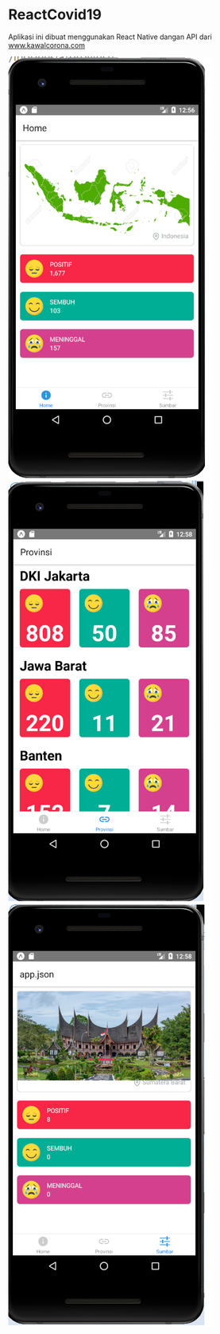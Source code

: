 # ReactCovid19
Aplikasi ini dibuat menggunakan React Native dangan API dari www.kawalcorona.com

![Nasional](https://github.com/Axver/ReactCovid19/blob/master/demo1.png)
![Provinsi](https://github.com/Axver/ReactCovid19/blob/master/demo2.png)
![Sumbar](https://github.com/Axver/ReactCovid19/blob/master/demo3.png)


